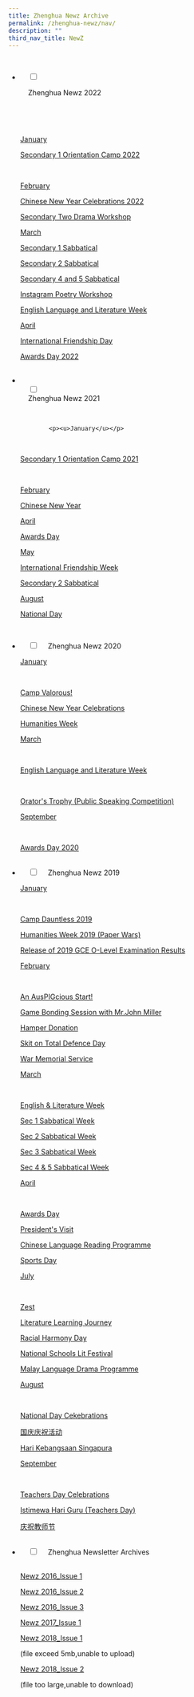 ```yaml
---
title: Zhenghua Newz Archive
permalink: /zhenghua-newz/nav/
description: ""
third_nav_title: NewZ
---
```

<ul class="jekyllcodex_accordion">

&nbsp;&nbsp;<li>

&nbsp;&nbsp;&nbsp;&nbsp;<input type="checkbox" id="accordion1">

&nbsp;&nbsp;&nbsp;&nbsp;<label for="accordion1">Zhenghua Newz 2022</label>

&nbsp;&nbsp;&nbsp;&nbsp;<div>

&nbsp;&nbsp;&nbsp;&nbsp;&nbsp;&nbsp;<p><u>January</u></p>
			<p><a href="/zhenghua-newz/nav/Secondary-One-Orientation-Camp-2022/">Secondary 1 Orientation Camp 2022</a> </p>
			&nbsp;<p><u>February</u></p>
			<p><a href="/zhenghua-newz/nav/cny-2022/">Chinese New Year Celebrations 2022</a> </p>
			<p><a href="/zhenghua-newz/nav/sec-2-drama-workshop">Secondary Two Drama Workshop</a> </p>
			<p><u>March</u></p>
			<p><a href="/zhenghua-newz/nav/sec-1-sab">Secondary 1 Sabbatical</a> </p>
			<p><a href="/zhenghua-newz/nav/sec-2-sab">Secondary 2 Sabbatical</a> </p>
			<p><a href="/zhenghua-newz/nav/sec-4-and-5-sab">Secondary 4 and 5 Sabbatical</a> </p>
				<p><a href="/zhenghua-newz/nav/insta-poetry-workshop">Instagram Poetry Workshop</a> </p>
			<p><a href="/zhenghua-newz/nav/eng-lang-and-lit-week">English Language and Literature Week</a> </p>
			<p><u>April</u></p>
			<p><a href="/zhenghua-newz/nav/internationa-friendship-day">International Friendship Day</a> </p>
			<p><a href="/zhenghua-newz/nav/awards-day-2022">Awards Day 2022</a> </p>
&nbsp;&nbsp;&nbsp;&nbsp;</div>
	</li>
	<li>  
&nbsp;&nbsp;&nbsp;&nbsp;<input type="checkbox" id="accordion2">  
&nbsp;&nbsp;&nbsp;&nbsp;<label for="accordion2">Zhenghua Newz 2021</label>  
		
&nbsp;&nbsp;&nbsp;&nbsp;<div>  
			
			<p><u>January</u></p>
&nbsp;&nbsp;&nbsp;&nbsp;&nbsp;&nbsp;<p><a href="/zhenghua-newz/nav/sec-1-orientation-camp-2021">Secondary 1 Orientation Camp 2021</a></p>  
			<p><u>February</u></p>
			<p><a href="/zhenghua-newz/nav/cny-2021-">Chinese New Year</a> </p>
			<p><u>April</u></p>
			<p><a href="/zhenghua-newz/nav/awards-day-2021">Awards Day</a> </p>
			<p><u>May</u></p>
			<p><a href="/zhenghua-newz/nav/international-friendship-week">International Friendship Week</a> </p>
			<p><a href="/zhenghua-newz/nav/sec-2-sab-2021">Secondary 2 Sabbatical</a> </p>
			<p><u>August</u></p>
			<p><a href="/zhenghua-newz/nav/national-day">National Day</a> </p>
&nbsp;&nbsp;&nbsp;&nbsp;</div>  
</li>
	<li>  
&nbsp;&nbsp;&nbsp;&nbsp;<input type="checkbox" id="accordion3">  
&nbsp;&nbsp;&nbsp;&nbsp;<label for="accordion3">Zhenghua Newz 2020</label>  
&nbsp;&nbsp;&nbsp;&nbsp;<div>  
			<p><u>January</u></p>
&nbsp;&nbsp;&nbsp;&nbsp;&nbsp;&nbsp;<p><a href="/zhenghua-newz/nav/camp-valorous">Camp Valorous!</a></p> 
			<p><a href="/zhenghua-newz/nav/cny-2020">Chinese New Year Celebrations</a> </p>
			<p><a href="/zhenghua-newz/nav/humanities-week">Humanities Week</a> </p>
			<p><u>March</u></p>
&nbsp;&nbsp;&nbsp;&nbsp;&nbsp;&nbsp;<p><a href="/zhenghua-newz/nav/english-language-and-literature-week">English Language and Literature Week</a></p> 
			&nbsp;<p><a href="/zhenghua-newz/nav/orator-trophy">Orator's Trophy (Public Speaking Competition)</a></p> 
			<p><u>September</u></p>
&nbsp;&nbsp;&nbsp;&nbsp;&nbsp;&nbsp;<p><a href="/zhenghua-newz/nav/awards-day-2020">Awards Day 2020</a></p> 
&nbsp;&nbsp;&nbsp;&nbsp;</div>  
</li>
	<li>  
&nbsp;&nbsp;&nbsp;&nbsp;<input type="checkbox" id="accordion4">  
&nbsp;&nbsp;&nbsp;&nbsp;<label for="accordion4">Zhenghua Newz 2019</label>  
&nbsp;&nbsp;&nbsp;&nbsp;<div>  
			<p><u>January</u></p>
&nbsp;&nbsp;&nbsp;&nbsp;&nbsp;&nbsp;<p><a href="/zhenghua-newz/nav/camp-dauntless-2019">Camp Dauntless 2019</a></p>
			<p><a href="/zhenghua-newz/nav/humanities-week-2019">Humanities Week 2019 (Paper Wars)</a></p>
			<p><a href="/zhenghua-newz/nav/2019-o-level-result">Release of 2019 GCE O-Level Examination Results</a></p>
			<p><u>February</u></p>
&nbsp;&nbsp;&nbsp;&nbsp;&nbsp;&nbsp;<p><a href="/zhenghua-newz/nav/auspigcious-start">An AusPIGcious Start!</a></p>
			<p><a href="/zhenghua-newz/nav/game-bonding-session">Game Bonding Session with Mr.John Miller</a></p>
			<p><a href="/zhenghua-newz/nav/hamper-donation">Hamper Donation</a></p>
			<p><a href="/zhenghua-newz/nav/skit-on-total-defence-day">Skit on Total Defence Day</a></p>
			<p><a href="/zhenghua-newz/nav/war-memorial-service">War Memorial Service</a></p>
			<p><u>March</u></p>
&nbsp;&nbsp;&nbsp;&nbsp;&nbsp;&nbsp;<p><a href="/zhenghua-newz/nav/english-and-literature-week-2019">English &amp; Literature Week</a></p>
			<p><a href="/zhenghua-newz/nav/sec-1-sab-2019">Sec 1 Sabbatical Week</a></p>
			<p><a href="/zhenghua-newz/nav/sec-2-sab-2019">Sec 2 Sabbatical Week</a></p>
			<p><a href="/zhenghua-newz/nav/sec-3-sab-2019">Sec 3 Sabbatical Week</a></p>
			<p><a href="/zhenghua-newz/nav/sec-4-and-5-sab-2019">Sec 4 &amp; 5 Sabbatical Week</a></p>
			<p><u>April</u></p>
&nbsp;&nbsp;&nbsp;&nbsp;&nbsp;&nbsp;<p><a href="/zhenghua-newz/nav/awards-day-2019">Awards Day</a></p>
			<p><a href="/zhenghua-newz/nav/president-visit">President's Visit</a></p>
			<p><a href="/zhenghua-newz/nav/chinese-language-reading-programme">Chinese Language Reading Programme</a></p>
			<p><a href="/zhenghua-newz/nav/sports-day">Sports Day</a></p>
			<p><u>July</u></p>
&nbsp;&nbsp;&nbsp;&nbsp;&nbsp;&nbsp;<p><a href="/zhenghua-newz/nav/zest">Zest</a></p>
			<p><a href="/zhenghua-newz/nav/literature-learning-journey">Literature Learning Journey</a></p>
			<p><a href="/zhenghua-newz/nav/racial-harmony-day">Racial Harmony Day</a></p>
			<p><a href="/zhenghua-newz/nav/national-school-lit-festival">National Schools Lit Festival</a></p>
			<p><a href="/zhenghua-newz/nav/malay-language-drama-programme-2019">Malay Language Drama Programme</a>
			</p>
			<p><u>August</u></p>
&nbsp;&nbsp;&nbsp;&nbsp;&nbsp;&nbsp;<p><a href="/zhenghua-newz/nav/ndp-celeb-2019">National Day Cekebrations</a></p>
			<p><a href="/zhenghua-newz/nav/ndp-chi">国庆庆祝活动</a></p>
			<p><a href="/zhenghua-newz/nav/ndp-malay">Hari Kebangsaan Singapura</a></p>
			<p><u>September</u></p>
&nbsp;&nbsp;&nbsp;&nbsp;&nbsp;&nbsp;<p><a href="/zhenghua-newz/nav/teachers-day-celeb">Teachers Day Celebrations</a></p>
			<p><a href="/zhenghua-newz/nav/istimewa-hari-guru">Istimewa Hari Guru (Teachers Day)</a></p>
			<p><a href="/zhenghua-newz/nav/jiao-shi-jie">庆祝教师节</a></p>
&nbsp;&nbsp;&nbsp;&nbsp;</div>  
</li>
	<li>  
&nbsp;&nbsp;&nbsp;&nbsp;<input type="checkbox" id="accordion5">  
&nbsp;&nbsp;&nbsp;&nbsp;<label for="accordion5">Zhenghua Newsletter Archives</label>  
&nbsp;&nbsp;&nbsp;&nbsp;<div>  
&nbsp;&nbsp;&nbsp;&nbsp;&nbsp;&nbsp;<p><a href="/files/NewzIssue1.pdf">Newz 2016_Issue 1</a></p>
			<p><a href="/files/newzissue2resized2016.pdf">Newz 2016_Issue 2</a></p> 
			<p><a href="/files/NewZ%202016_Issue%203.pdf">Newz 2016_Issue 3</a></p>
			<p><a href="/files/NewZ%202017_Issue%201.pdf">Newz 2017_Issue 1</a></p>
			<p><a href="">Newz 2018_Issue 1</a></p> (file exceed 5mb,unable to upload)
			<p><a href="">Newz 2018_Issue 2</a></p> (file too large,unable to download)
&nbsp;&nbsp;&nbsp;&nbsp;</div>  
</li>
</ul>